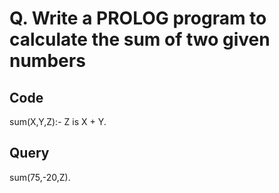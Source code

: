 # Q. Write a PROLOG program to calculate the sum of two given numbers

## Code

sum(X,Y,Z):-
    Z is X + Y.

## Query

sum(75,-20,Z).
